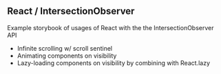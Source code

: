 ## React / IntersectionObserver

Example storybook of usages of React with the the IntersectionObserver API

- Infinite scrolling w/ scroll sentinel
- Animating components on visibility
- Lazy-loading components on visibility by combining with React.lazy
